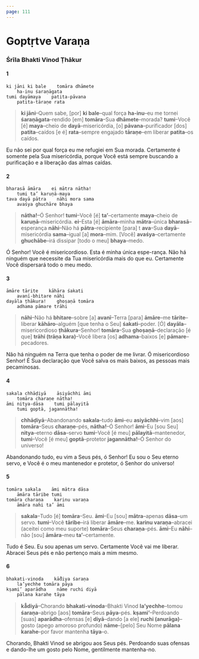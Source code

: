 ```yaml
---
page: 111
---
```


# Goptṛtve Varaṇa

### Śrīla Bhakti Vinod Ṭhākur

#### 1

    ki jāni ki bale    tomāra dhāmete
        ha-inu śaraṇāgata
    tumi dayāmaya    patita-pāvana
        patita-tāraṇe rata

> **ki jāni**–Quem sabe, [por] **ki bale**–qual força **ha-inu**–eu me tornei **śaraṇāgata**–rendido [em] **tomāra**–Sua **dhāmete**–morada? **tumi**–Você [é] **maya**–cheio de **dayā**–misericórdia, [o] **pāvana**–purificador [dos] **patita**–caídos [e é] **rata**–sempre engajado **tāraṇe**–em liberar **patita**–os caídos.

Eu não sei por qual força eu me refugiei em Sua morada. Certamente é somente pela Sua misericórdia, porque Você está sempre buscando a purificação e a liberação das almas caídas.

#### 2

    bharasā āmāra    ei mātra nātha!
        tumi ta’ karuṇā-maya
    tava dayā pātra    nāhi mora sama
        avaśya ghuchāre bhaya

> **nātha!**–Ó Senhor! **tumi**–Você [é] **ta’**–certamente **maya**–cheio de **karuṇā**–misericórdia. **ei**–Esta [é] **āmāra**–minha **mātra**–única **bharasā**–esperança **nāhi**–Não há **pātra**–recipiente [para] t **ava**–Sua **dayā**–misericórdia **sama**–igual [a] **mora**–mim. [Você] **avaśya**–certamente **ghuchābe**–irá dissipar [todo o meu] **bhaya**–medo.

Ó Senhor! Você é misericordioso. Esta é minha única espe-rança. Não há ninguém que necessite da Tua misericórdia mais do que eu. Certamente Você dispersará todo o meu medo.

#### 3

    āmāre tārite    kāhāra śakati
        avanī-bhitare nāhi
    dayāla ṭhākura!    ghoṣaṇā tomāra
        adhama pāmare trāhi

> **nāhi**–Não há **bhitare**–sobre [a] **avanī**–Terra [para] **āmāre**–me **tārite**–liberar **kāhāro**–alguém [que tenha o Seu] **śakati**–poder. [Ó] **dayāla**–misericordioso **ṭhākura**–Senhor! **tomāra**–Sua **ghoṣaṇā**–declaração [é que] **trāhi (trāṇa kara)**–Você libera [os] **adhama**–baixos [e] **pāmare**–pecadores.

Não há ninguém na Terra que tenha o poder de me livrar. Ó misericordioso Senhor! É Sua declaração que Você salva os mais baixos, as pessoas mais pecaminosas.

#### 4

    sakala chhāḍiyā    āsiyāchhi āmi
        tomāra charaṇe nātha!
    āmi nitya-dāsa    tumi pālayitā
        tumi goptā, jagannātha!

> **chhāḍiyā**–Abandonando **sakala**–tudo **āmi**–eu **asiyāchhi**–vim [aos] **tomāra**–Seus **charaṇe**–pés, **nātha!**–Ó Senhor! **āmi**–Eu [sou Seu] **nitya**–eterno **dāsa**–servo **tumi**–Você [é meu] **pālayitā**–mantenedor, **tumi**–Você [é meu] **goptā**–protetor **jagannātha!**–Ó Senhor do universo!

Abandonando tudo, eu vim a Seus pés, ó Senhor! Eu sou o Seu eterno servo, e Você é o meu mantenedor e protetor, ó Senhor do universo!

#### 5

    tomāra sakala    āmi mātra dāsa
        āmāra tāribe tumi
    tomāra charaṇa    karinu varaṇa
        āmāra nahi ta’ āmi

> **sakala**–Tudo [é] **tomāra**–Seu. **āmi**–Eu [sou] **mātra**–apenas **dāsa**–um servo. **tumi**–Você **tāribe**–irá liberar **āmāre**–me. **karinu varaṇa**–abracei (aceitei como meu suporte) **tomāra**–Seus **charaṇa**–pés. **āmi**–Eu **nāhi**–não [sou] **āmāra**–meu **ta’**–certamente.

Tudo é Seu. Eu sou apenas um servo. Certamente Você vai me liberar. Abracei Seus pés e não pertenço mais a mim mesmo.

#### 6

    bhakati-vinoda    kā̐diya śaraṇa
        la’yechhe tomāra pāya
    kṣami’ aparādha    nāme ruchi diyā
        pālana karahe tāya

> **kā̐diyā**–Chorando **bhakati-vinoda**–Bhakti Vinod **la’yechhe**–tomou **śaraṇa**–abrigo [aos] **tomāra**–Seus **pāya**–pés. **kṣami’**–Perdoando [suas] **aparādha**–ofensas [e] **diyā**–dando [a ele] **ruchi (anurāga)**–gosto (apego amoroso profundo) **nāme**–[pelo] Seu Nome **pālana karahe**–por favor mantenha **tāya**–o.

Chorando, Bhakti Vinod se abrigou aos Seus pés. Perdoando suas ofensas e dando-lhe um gosto pelo Nome, gentilmente mantenha-no.

